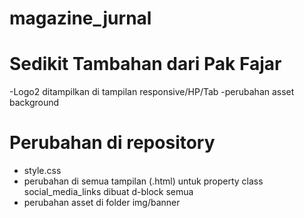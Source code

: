 # magazine_jurnal

# Sedikit Tambahan dari Pak Fajar

-Logo2 ditampilkan di tampilan responsive/HP/Tab
-perubahan asset background

# Perubahan di repository

- style.css
- perubahan di semua tampilan (.html) untuk property class social_media_links dibuat d-block semua
- perubahan asset di folder img/banner
